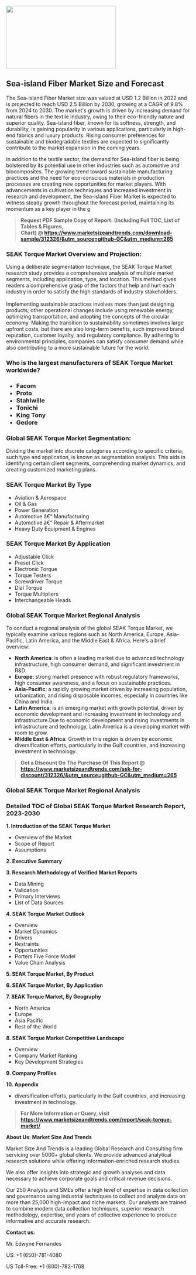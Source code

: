 <p><img class="alignnone size-medium wp-image-20088" src="https://ffe5etoiles.com/wp-content/uploads/2024/12/MST1-300x171.png" alt="" width="300" height="171" /></p><h2>Sea-island Fiber Market Size and Forecast</h2><p>The Sea-island Fiber Market size was valued at USD 1.2 Billion in 2022 and is projected to reach USD 2.5 Billion by 2030, growing at a CAGR of 9.8% from 2024 to 2030. The market's growth is driven by increasing demand for natural fibers in the textile industry, owing to their eco-friendly nature and superior quality. Sea-island fiber, known for its softness, strength, and durability, is gaining popularity in various applications, particularly in high-end fabrics and luxury products. Rising consumer preferences for sustainable and biodegradable textiles are expected to significantly contribute to the market expansion in the coming years.</p><p>In addition to the textile sector, the demand for Sea-island fiber is being bolstered by its potential use in other industries such as automotive and biocomposites. The growing trend toward sustainable manufacturing practices and the need for eco-conscious materials in production processes are creating new opportunities for market players. With advancements in cultivation techniques and increased investment in research and development, the Sea-island Fiber Market is expected to witness steady growth throughout the forecast period, maintaining its momentum as a key player in the g</p><blockquote id="" class=""><strong>Request PDF Sample Copy of Report: (Including Full TOC, List of Tables &amp; Figures, Chart)&nbsp;@&nbsp;<strong><a href="https://www.marketsizeandtrends.com/download-sample/312326/&utm_source=github-GC&utm_medium=265" target="_blank">https://www.marketsizeandtrends.com/download-sample/312326/&utm_source=github-GC&utm_medium=265</a></strong></strong></blockquote><h3 id="" class="">SEAK Torque Market&nbsp;Overview and Projection:</h3><p id="" class="">Using a deliberate segmentation technique, the SEAK Torque Market research study provides a comprehensive analysis of multiple market segments, including application, type, and location. This method gives readers a comprehensive grasp of the factors that help and hurt each industry in order to satisfy the high standards of industry stakeholders. <br /> <br />Implementing sustainable practices involves more than just designing products; other operational changes include using renewable energy, optimizing transportation, and adopting the concepts of the circular economy. Making the transition to sustainability sometimes involves large upfront costs, but there are also long-term benefits, such improved brand reputation, customer loyalty, and regulatory compliance. By adhering to environmental principles, companies can satisfy consumer demand while also contributing to a more sustainable future for the world.</p><h3 id="" class="">Who is the largest manufacturers of&nbsp;SEAK Torque Market worldwide?</h3><h3 class=""><p><ul><li>Facom </li><li> Proto </li><li> Stahlwille </li><li> Tonichi </li><li> King Tony </li><li> Gedore</li></ul></p></h3><h3 id="" class="">Global&nbsp;SEAK Torque Market Segmentation:</h3><p id="" class="">Dividing the market into discrete categories according to specific criteria, such type and application, is known as segmentation analysis. This aids in identifying certain client segments, comprehending market dynamics, and creating customized marketing plans.</p><h3 id="" class="">SEAK Torque Market&nbsp;By Type</h3><p><p><ul><li>Aviation & Aerospace</li><li> Oil & Gas</li><li> Power Generation</li><li> Automotive â€“ Manufacturing</li><li> Automotive â€“ Repair & Aftermarket</li><li> Heavy Duty Equipment & Engines</p></li></ul></p></p><h3 id="" class="">SEAK Torque Market&nbsp;By Application</h3><p class=""><p><ul><li>Adjustable Click</li><li> Preset Click</li><li> Electronic Torque</li><li> Torque Testers</li><li> Screwdriver Torque</li><li> Dial Torque</li><li> Torque Multipliers</li><li> Interchangeable Heads</li></ul></p></p><h3 id="" class="">Global SEAK Torque Market Regional Analysis</h3><p id="" class="">To conduct a regional analysis of the global SEAK Torque Market, we typically examine various regions such as North America, Europe, Asia-Pacific, Latin America, and the Middle East &amp; Africa. Here's a brief overview:</p><ul><li><strong>North America</strong>: is often a leading market due to advanced technology infrastructure, high consumer demand, and significant investment in R&amp;D.</li><li><strong>Europe</strong>: strong market presence with robust regulatory frameworks, high consumer awareness, and a focus on sustainable practices.</li><li><strong>Asia-Pacific</strong>: a rapidly growing market driven by increasing population, urbanization, and rising disposable incomes, especially in countries like China and India.</li><li><strong>Latin America</strong>: is an emerging market with growth potential, driven by economic development and increasing investment in technology and infrastructure.Due to economic development and rising investments in infrastructure and technology, Latin America is a developing market with room to grow.</li><li><strong>Middle East &amp; Africa</strong>: Growth in this region is driven by economic diversification efforts, particularly in the Gulf countries, and increasing investment in technology.</li></ul><blockquote id="" class=""><strong>Get a Discount On The Purchase Of This Report @ <strong><a href="https://www.marketsizeandtrends.com/ask-for-discount/312326/&utm_source=github-GC&utm_medium=265" target="_blank">https://www.marketsizeandtrends.com/ask-for-discount/312326/&utm_source=github-GC&utm_medium=265</a></strong></strong></blockquote><h3 id="" class="">Global SEAK Torque Market Regional Analysis</h3><h3 id="" class="">Detailed TOC of Global SEAK Torque Market Research Report, 2023-2030</h3><p id="" class=""><strong>1. Introduction of the SEAK Torque Market</strong></p><ul><li>Overview of the Market</li><li>Scope of Report</li><li>Assumptions</li></ul><p id="" class=""><strong>2. Executive Summary</strong></p><p id="" class=""><strong>3. Research Methodology of Verified Market Reports</strong></p><ul><li>Data Mining</li><li>Validation</li><li>Primary Interviews</li><li>List of Data Sources</li></ul><p id="" class=""><strong>4. SEAK Torque Market Outlook</strong></p><ul><li>Overview</li><li>Market Dynamics</li><li>Drivers</li><li>Restraints</li><li>Opportunities</li><li>Porters Five Force Model</li><li>Value Chain Analysis</li></ul><p id="" class=""><strong>5. SEAK Torque Market, By Product</strong></p><p id="" class=""><strong>6. SEAK Torque Market, By Application</strong></p><p id="" class=""><strong>7. SEAK Torque Market, By Geography</strong></p><ul><li>North America</li><li>Europe</li><li>Asia Pacific</li><li>Rest of the World</li></ul><p id="" class=""><strong>8. SEAK Torque Market Competitive Landscape</strong></p><ul><li>Overview</li><li>Company Market Ranking</li><li>Key Development Strategies</li></ul><p id="" class=""><strong>9. Company Profiles</strong></p><p id="" class=""><strong>10. Appendix</strong></p><ul><li>diversification efforts, particularly in the Gulf countries, and increasing investment in technology.</li></ul><blockquote id="" class=""><strong>For More Information or Query, visit <strong><strong><a href="https://www.marketsizeandtrends.com/report/seak-torque-market/" target="_blank">https://www.marketsizeandtrends.com/report/seak-torque-market/</a></strong></strong></strong></blockquote><p id="" class=""><strong>About Us: Market Size And Trends</strong></p><p id="" class="">Market Size And Trends is a leading Global Research and Consulting firm servicing over 5000+ global clients. We provide advanced analytical research solutions while offering information-enriched research studies.</p><p id="" class="">We also offer insights into strategic and growth analyses and data necessary to achieve corporate goals and critical revenue decisions.</p><p id="" class="">Our 250 Analysts and SMEs offer a high level of expertise in data collection and governance using industrial techniques to collect and analyze data on more than 25,000 high-impact and niche markets. Our analysts are trained to combine modern data collection techniques, superior research methodology, expertise, and years of collective experience to produce informative and accurate research.</p><p id="" class=""><strong>Contact us:</strong></p><p id="" class="">Mr. Edwyne Fernandes</p><p id="" class="">US: +1 (650)-781-4080</p><p id="" class="">US Toll-Free: +1 (800)-782-1768</p>
